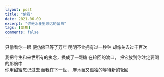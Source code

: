 ```yaml
---
layout: post
title: "偷看"
date: 2021-06-09
excerpt: "你是水墨里渺远的留白"
tags: [爱慕]
comments: false
---
```


<p>
只偷看你一眼 
便仿佛已等了万年            
明明不曾拥有过一秒钟            
却像失去过千百次

<p>
我把今生和来世所有的执念，换成了一颗糖           
在轮回的渡口，      
把它放到你注定要喝的那碗中    
<br />
你用甜蜜忘记过去       
而我在下一世，      
麻木而又孤独的等待新的轮回     
</p>   